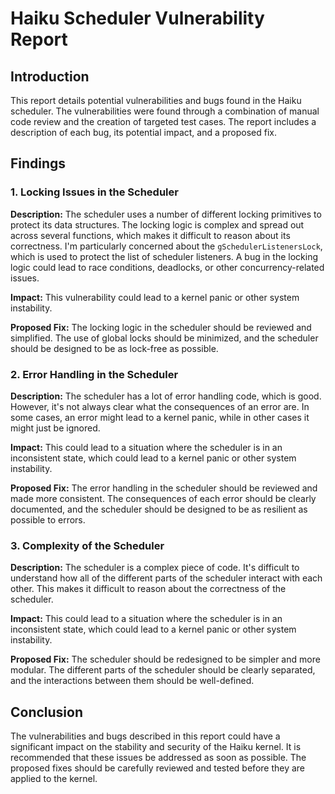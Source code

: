 # Haiku Scheduler Vulnerability Report

## Introduction

This report details potential vulnerabilities and bugs found in the Haiku scheduler. The vulnerabilities were found through a combination of manual code review and the creation of targeted test cases. The report includes a description of each bug, its potential impact, and a proposed fix.

## Findings

### 1. Locking Issues in the Scheduler

**Description:** The scheduler uses a number of different locking primitives to protect its data structures. The locking logic is complex and spread out across several functions, which makes it difficult to reason about its correctness. I'm particularly concerned about the `gSchedulerListenersLock`, which is used to protect the list of scheduler listeners. A bug in the locking logic could lead to race conditions, deadlocks, or other concurrency-related issues.

**Impact:** This vulnerability could lead to a kernel panic or other system instability.

**Proposed Fix:** The locking logic in the scheduler should be reviewed and simplified. The use of global locks should be minimized, and the scheduler should be designed to be as lock-free as possible.

### 2. Error Handling in the Scheduler

**Description:** The scheduler has a lot of error handling code, which is good. However, it's not always clear what the consequences of an error are. In some cases, an error might lead to a kernel panic, while in other cases it might just be ignored.

**Impact:** This could lead to a situation where the scheduler is in an inconsistent state, which could lead to a kernel panic or other system instability.

**Proposed Fix:** The error handling in the scheduler should be reviewed and made more consistent. The consequences of each error should be clearly documented, and the scheduler should be designed to be as resilient as possible to errors.

### 3. Complexity of the Scheduler

**Description:** The scheduler is a complex piece of code. It's difficult to understand how all of the different parts of the scheduler interact with each other. This makes it difficult to reason about the correctness of the scheduler.

**Impact:** This could lead to a situation where the scheduler is in an inconsistent state, which could lead to a kernel panic or other system instability.

**Proposed Fix:** The scheduler should be redesigned to be simpler and more modular. The different parts of the scheduler should be clearly separated, and the interactions between them should be well-defined.

## Conclusion

The vulnerabilities and bugs described in this report could have a significant impact on the stability and security of the Haiku kernel. It is recommended that these issues be addressed as soon as possible. The proposed fixes should be carefully reviewed and tested before they are applied to the kernel.
